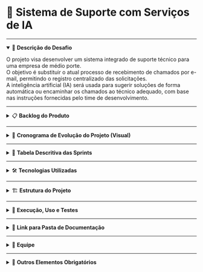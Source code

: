 # 📌 Sistema de Suporte com Serviços de IA

---

<details open>
  <summary>🎯 <strong>Descrição do Desafio</strong></summary>

O projeto visa desenvolver um sistema integrado de suporte técnico para uma empresa de médio porte.  
O objetivo é substituir o atual processo de recebimento de chamados por e-mail, permitindo o registro centralizado das solicitações.  
A inteligência artificial (IA) será usada para sugerir soluções de forma automática ou encaminhar os chamados ao técnico adequado, com base nas instruções fornecidas pelo time de desenvolvimento.

</details>

---

<details>
  <summary>📋 <strong>Backlog do Produto</strong></summary>

| ID   | Item do Backlog | Prioridade | Sprint | Status   |
|------|------------------|-------------|---------|-----------|
| RF1  | Implementar sistema de Login | Alta | Sprint 1 | Pendente |
| RF2  | Criar telas distintas para Administrador e Usuário Comum | Alta | Sprint 1 | Pendente |
| RF3  | Funcionalidade para abrir chamado | Alta | Sprint 1 | Pendente |
| RF4  | Permitir edição de chamado | Média | Sprint 2 | Pendente |
| RF5  | Adicionar campo de descrição do chamado | Alta | Sprint 1 | Pendente |
| RF6  | Definir nível de prioridade do chamado | Alta | Sprint 2 | Pendente |
| RF7  | Definir tipo de chamado | Média | Sprint 2 | Pendente |
| RF8  | Indicar setor para o qual o chamado deve ser aberto | Média | Sprint 2 | Pendente |
| RF9  | Notificação para o Técnico receber o chamado | Alta | Sprint 3 | Pendente |
| RF10 | Implementar IA para analisar texto e sugerir solução ao técnico | Alta | Sprint 3 | Pendente |
| RF11 | Técnico finalizar atendimento registrando o procedimento realizado | Alta | Sprint 3 | Pendente |
| RF12 | Sistema armazenar histórico do que foi feito, quando e por quem | Alta | Sprint 4 | Pendente |

</details>

---

<details>
  <summary>📆 <strong>Cronograma de Evolução do Projeto (Visual)</strong></summary>

| Sprint | Período | Documentação |
|--------|----------|--------------|
| Sprint 1 | 15/09 – 01/10 | [📄 Docs Sprint 1](#) |
| Sprint 2 | 02/10 – 18/10 | [📄 Docs Sprint 2](#) |
| Sprint 3 | 19/10 – 03/11 | [📄 Docs Sprint 3](#) |
| Sprint 4 | 04/11 – 20/11 | [📄 Docs Sprint 4](#) |

</details>

---

<details>
  <summary>🧾 <strong>Tabela Descritiva das Sprints</strong></summary>

| Período | Documentação da Sprint | Vídeo no YouTube |
|----------|------------------------|------------------|
| Sprint 1 | [📄 Link Documentação](#) | [🎥 Vídeo Incremento 1](#) |
| Sprint 2 | [📄 Link Documentação](#) | [🎥 Vídeo Incremento 2](#) |
| Sprint 3 | [📄 Link Documentação](#) | [🎥 Vídeo Incremento 3](#) |
| Sprint 4 | [📄 Link Documentação](#) | [🎥 Vídeo Incremento 4](#) |

</details>

---

<details>
  <summary>🛠️ <strong>Tecnologias Utilizadas</strong></summary>

- **Linguagens:** Python, HTML, CSS e JavaScript  
- **Frameworks:** Kivy, ReactJS e React Native  
- **Banco de Dados:** SQL Server  
- **Ferramentas:** GitHub, Trello e Figma  

</details>

---

<details>
  <summary>🏗️ <strong>Estrutura do Projeto</strong></summary>
  </details>

---

<details>
  <summary>📖 <strong>Execução, Uso e Testes</strong></summary>

### 🔹 Frontend  
1. Acesse a pasta `/frontend-web`  
2. Execute `npm install`  
3. Inicie com `npm start`  

### 🔹 Backend  
1. Acesse a pasta `/backend`  
2. Instale dependências com `pip install -r requirements.txt`  
3. Rode o servidor com `python app.py`  

### 🔹 Mobile  
1. Acesse `/frontend-mobile`  
2. Execute `npm install`  
3. Inicie com `npx expo start`  

</details>

---

<details>
  <summary>📂 <strong>Link para Pasta de Documentação</strong></summary>

📁 [Acessar Documentação](https://github.com/Thiagoalmeida74/APISistemaSuporte-ADS_2025/tree/main/docs)

</details>

---

<details>
  <summary>👥 <strong>Equipe</strong></summary>

| Nome | Papel | GitHub |
|------|--------|--------|
| Lucas de Oliveira Silva | Desenvolvedor Frontend | [GitHub](https://github.com/Kript0-Web) |
| Samuel Jhonata de Lima | Desenvolvedor Backend | [GitHub](https://github.com/SamuJL) |
| Gabriel Oliveira dos Santos | Analista de Requisitos | [GitHub](https://github.com/gabrielods14) |
| João Gabriel Goulart Silva | UX/UI Designer | [GitHub](https://github.com/Goulart06) |
| Thiago Almeida Ribeiro | QA / Testes | [GitHub](https://github.com/Thiagoalmeida74) |
| Gabriel Silva Guimarães | DevOps | [GitHub](https://github.com/guimagabs) |

</details>

---

<details>
  <summary>📘 <strong>Outros Elementos Obrigatórios</strong></summary>

### 🗂️ Pasta de Documentação
- [Checklist de DoR e DoD](#)
- [DoR e DoD por Sprint](#)
- [Manual do Usuário](#)

</details>

